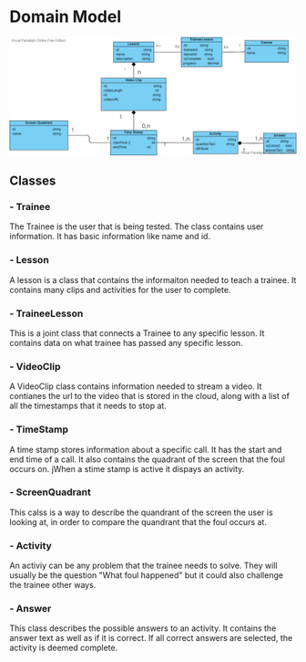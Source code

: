 # Domain Model
<img src="Pictures\ClassDiagram.png " alt="domain diagram" />

## Classes
### - Trainee  
The Trainee is the user that is being tested. The class contains user information. It has basic information like name and id. 

### - Lesson  
A lesson is a class that contains the informaiton needed to teach a trainee. It contains many clips and activities for the user to complete. 
### - TraineeLesson
This is a joint class that connects a Trainee to any specific lesson. It contains data on what trainee has passed any specific lesson.
### - VideoClip  
A VideoClip class contains information needed to stream a video. It contianes the url to the video that is stored in the cloud, along with a list of all the timestamps that it needs to stop at.
### - TimeStamp  
A time stamp stores information about a specific call. It has the start and end time of a call. It also contains the quadrant of the screen that the foul occurs on. jWhen a stime stamp is active it dispays an activity.
### - ScreenQuadrant  
This calss is a way to describe the quandrant of the screen the user is looking at, in order to compare the quandrant that the foul occurs at.
### - Activity  
An activiy can be any problem that the trainee needs to solve. They will usually be the question "What foul happened" but it could also challenge the trainee other ways.
### - Answer  
This class describes the possible answers to an activity. It contains the answer text as well as if it is correct. If all correct answers are selected, the activity is deemed complete.


